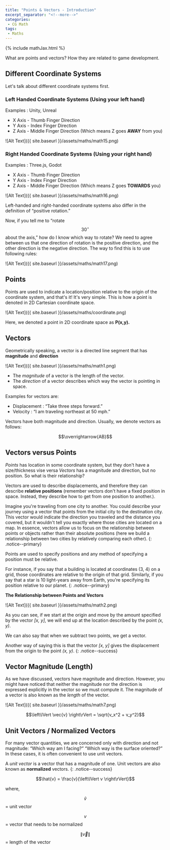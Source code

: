 ```yaml
---
title: "Points & Vectors - Introduction"
excerpt_separator: "<!--more-->"
categories:
 - CG Math
tags:
 - Maths
---
```

{% include mathJax.html %}

What are points and vectors? How they are related to game development.

<!--more-->

## Different Coordinate Systems

Let's talk about different coordinate systems first.

### Left Handed Coordinate Systems (Using your left hand)

Examples : Unity, Unreal

* X Axis - Thumb Finger Direction
* Y Axis - Index Finger Direction
* Z Axis - Middle Finger Direction (Which means Z goes **AWAY** from you)

![Alt Text]({{ site.baseurl }}/assets/maths/math15.png)

### Right Handed Coordinate Systems (Using your right hand)

Examples : Three.js, Godot

* X Axis - Thumb Finger Direction
* Y Axis - Index Finger Direction
* Z Axis - Middle Finger Direction (Which means Z goes **TOWARDS** you)

![Alt Text]({{ site.baseurl }}/assets/maths/math16.png)

Left-handed and right-handed coordinate systems also differ in the definition of “positive rotation.”

Now, if you tell me to “rotate $$30^{\circ}$$ about the axis,” how do I know which way to rotate? We need to agree between us
that one direction of rotation is the positive direction, and the other direction is the negative direction. The way to find this is to use following rules:

![Alt Text]({{ site.baseurl }}/assets/maths/math17.png)


## Points
Points are used to indicate a location/position relative to the origin of the coordinate system, and that's it! It's very simple. This is how a point is denoted in 2D Cartesian coordinate space.

![Alt Text]({{ site.baseurl }}/assets/maths/coordinate.png)

Here, we denoted a point in 2D coordinate space as **P(x,y).**

## Vectors
Geometrically speaking, a vector is a directed line segment that has **magnitude** and **direction**

![Alt Text]({{ site.baseurl }}/assets/maths/math1.png)

* The *magnitude* of a vector is the length of the vector.
* The *direction* of a vector describes which way the vector is pointing in space.

Examples for vectors are: 
* Displacement : “Take three steps forward.”
* Velocity : “I am traveling northeast at 50 mph.”

Vectors have both magnitude and direction. Usually, we denote vectors as follows:

$$\overrightarrow{AB}$$

## Vectors versus Points
*Points* has location in some coordinate system, but they don't have a size/thickness vise versa *Vectors* has a
magnitude and direction, but no position. So what is their relationship?

Vectors are used to describe displacements, and therefore they can describe **relative positions** (remember vectors don't have a fixed position in space. Instead, they describe how to get from one position to another.).

Imagine you're traveling from one city to another. You could describe your journey using a vector that points from the initial city to the destination city. This vector would indicate the direction you traveled and the distance you covered, but it wouldn't tell you exactly where those cities are located on a map. In essence, vectors allow us to focus on the relationship between points or objects rather than their absolute positions (here we build a relationship between two cities by relatively comparing each other).
{: .notice--primary}

Points are used to specify positions and any method of specifying a position must be relative.

For instance, if you say that a building is located at coordinates (3, 4) on a grid, those coordinates are relative to the origin of that grid. Similarly, if you say that a star is 10 light-years away from Earth, you're specifying its position relative to our planet.
{: .notice--primary}

**The Relationship between Points and Vectors**

![Alt Text]({{ site.baseurl }}/assets/maths/math2.png)

As you can see, if we start at the origin and move by the amount specified by the vector *[x, y]*, we will end up at the location described by the point
*(x, y)*.

We can also say that when we subtract two points, we get a vector. 

Another way of saying this is that the vector *[x, y]* gives the displacement from the origin to the point *(x, y)*.
{: .notice--success}


## Vector Magnitude (Length)

As we have discussed, vectors have magnitude and direction. However, you might have noticed that neither the magnitude nor the direction is expressed
explicitly in the vector so we must compute it. The magnitude of a vector is also known as the *length* of the vector.

![Alt Text]({{ site.baseurl }}/assets/maths/math7.png)

$$\left\lVert \vec{v} \right\rVert = \sqrt{v_x^2 + v_y^2}$$

## Unit Vectors / Normalized Vectors

For many vector quantities, we are concerned only with direction and not magnitude: “Which way am I facing?” “Which way is the surface oriented?” In these cases, it is often convenient to use unit vectors.

A *unit vector* is a vector that has a magnitude of one. Unit vectors are also known as **normalized** vectors.
{: .notice--success}

$$\hat{v} = \frac{v}{\left\lVert v \right\rVert}$$

where, 

$$\hat{v}$$ = unit vector

$${v}$$ = vector that needs to be normalized

$$\left\lVert \vec{v} \right\rVert$$ = length of the vector